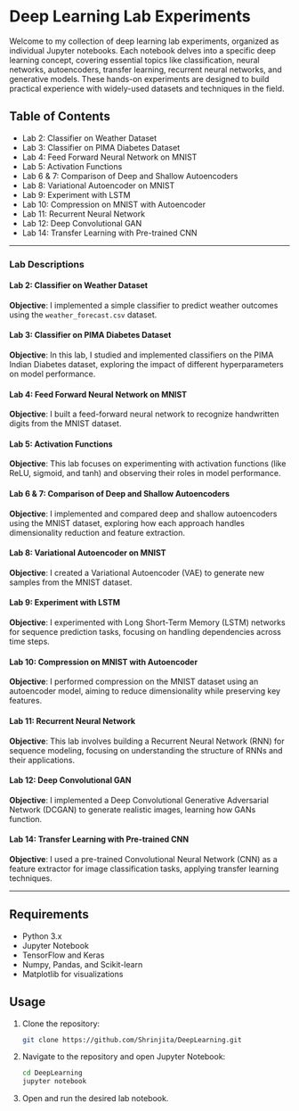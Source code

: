 # Deep Learning Lab Experiments

Welcome to my collection of deep learning lab experiments, organized as individual Jupyter notebooks. Each notebook delves into a specific deep learning concept, covering essential topics like classification, neural networks, autoencoders, transfer learning, recurrent neural networks, and generative models. These hands-on experiments are designed to build practical experience with widely-used datasets and techniques in the field.

## Table of Contents
- Lab 2: Classifier on Weather Dataset
- Lab 3: Classifier on PIMA Diabetes Dataset
- Lab 4: Feed Forward Neural Network on MNIST
- Lab 5: Activation Functions
- Lab 6 & 7: Comparison of Deep and Shallow Autoencoders
- Lab 8: Variational Autoencoder on MNIST
- Lab 9: Experiment with LSTM
- Lab 10: Compression on MNIST with Autoencoder
- Lab 11: Recurrent Neural Network
- Lab 12: Deep Convolutional GAN
- Lab 14: Transfer Learning with Pre-trained CNN

---

### Lab Descriptions

#### Lab 2: Classifier on Weather Dataset
**Objective**: I implemented a simple classifier to predict weather outcomes using the `weather_forecast.csv` dataset.
  
#### Lab 3: Classifier on PIMA Diabetes Dataset
**Objective**: In this lab, I studied and implemented classifiers on the PIMA Indian Diabetes dataset, exploring the impact of different hyperparameters on model performance.

#### Lab 4: Feed Forward Neural Network on MNIST
**Objective**: I built a feed-forward neural network to recognize handwritten digits from the MNIST dataset.

#### Lab 5: Activation Functions
**Objective**: This lab focuses on experimenting with activation functions (like ReLU, sigmoid, and tanh) and observing their roles in model performance.

#### Lab 6 & 7: Comparison of Deep and Shallow Autoencoders
**Objective**: I implemented and compared deep and shallow autoencoders using the MNIST dataset, exploring how each approach handles dimensionality reduction and feature extraction.

#### Lab 8: Variational Autoencoder on MNIST
**Objective**: I created a Variational Autoencoder (VAE) to generate new samples from the MNIST dataset.

#### Lab 9: Experiment with LSTM
**Objective**: I experimented with Long Short-Term Memory (LSTM) networks for sequence prediction tasks, focusing on handling dependencies across time steps.

#### Lab 10: Compression on MNIST with Autoencoder
**Objective**: I performed compression on the MNIST dataset using an autoencoder model, aiming to reduce dimensionality while preserving key features.

#### Lab 11: Recurrent Neural Network
**Objective**: This lab involves building a Recurrent Neural Network (RNN) for sequence modeling, focusing on understanding the structure of RNNs and their applications.

#### Lab 12: Deep Convolutional GAN
**Objective**: I implemented a Deep Convolutional Generative Adversarial Network (DCGAN) to generate realistic images, learning how GANs function.

#### Lab 14: Transfer Learning with Pre-trained CNN
**Objective**: I used a pre-trained Convolutional Neural Network (CNN) as a feature extractor for image classification tasks, applying transfer learning techniques.

---

## Requirements

- Python 3.x
- Jupyter Notebook
- TensorFlow and Keras
- Numpy, Pandas, and Scikit-learn
- Matplotlib for visualizations

## Usage
1. Clone the repository:
   ```bash
   git clone https://github.com/Shrinjita/DeepLearning.git
   ```
2. Navigate to the repository and open Jupyter Notebook:
   ```bash
   cd DeepLearning
   jupyter notebook
   ```
3. Open and run the desired lab notebook.
